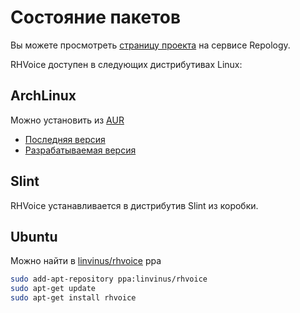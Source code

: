 # Состояние пакетов

Вы можете просмотреть [страницу проекта](https://repology.org/project/rhvoice/versions) на сервисе Repology.

RHVoice доступен в следующих дистрибутивах Linux:

## ArchLinux

Можно установить из [AUR](https://aur.archlinux.org/)

* [Последняя версия](https://aur.archlinux.org/packages/rhvoice/)
* [Разрабатываемая версия](https://aur.archlinux.org/packages/rhvoice-git/)


## Slint

RHVoice устанавливается в дистрибутив Slint из коробки.

## Ubuntu

Можно найти в [linvinus/rhvoice](https://launchpad.net/~linvinus/+archive/ubuntu/rhvoice/) ppa

```bash
sudo add-apt-repository ppa:linvinus/rhvoice
sudo apt-get update
sudo apt-get install rhvoice
```
